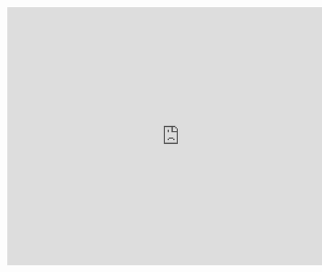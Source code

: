 <iframe src="https://calendar.google.com/calendar/embed?src=n767padogvv5igpvlkkqb6a2n8%40group.calendar.google.com&ctz=America%2FLos_Angeles" style="border: 0" width="800" height="600" frameborder="0" scrolling="no"></iframe>
